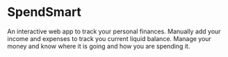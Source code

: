 # SpendSmart
An interactive web app to track your personal finances. 
Manually add your income and expenses to track you current liquid balance. 
Manage your money and know where it is going and how you are spending it.
